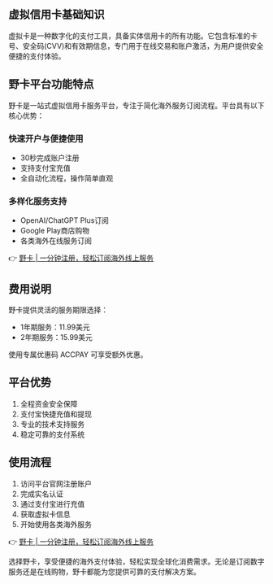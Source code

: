 ## 虚拟信用卡基础知识

虚拟卡是一种数字化的支付工具，具备实体信用卡的所有功能。它包含标准的卡号、安全码(CVV)和有效期信息，专门用于在线交易和账户激活，为用户提供安全便捷的支付体验。

## 野卡平台功能特点

野卡是一站式虚拟信用卡服务平台，专注于简化海外服务订阅流程。平台具有以下核心优势：

### 快速开户与便捷使用
- 30秒完成账户注册
- 支持支付宝充值
- 全自动化流程，操作简单直观

### 多样化服务支持
- OpenAI/ChatGPT Plus订阅
- Google Play商店购物
- 各类海外在线服务订阅

👉 [野卡 | 一分钟注册，轻松订阅海外线上服务](https://bit.ly/bewildcard)

## 费用说明

野卡提供灵活的服务期限选择：
- 1年期服务：11.99美元
- 2年期服务：15.99美元

使用专属优惠码 ACCPAY 可享受额外优惠。

## 平台优势

1. 全程资金安全保障
2. 支付宝快捷充值和提现
3. 专业的技术支持服务
4. 稳定可靠的支付系统

## 使用流程

1. 访问平台官网注册账户
2. 完成实名认证
3. 通过支付宝进行充值
4. 获取虚拟卡信息
5. 开始使用各类海外服务

👉 [野卡 | 一分钟注册，轻松订阅海外线上服务](https://bit.ly/bewildcard)

选择野卡，享受便捷的海外支付体验，轻松实现全球化消费需求。无论是订阅数字服务还是在线购物，野卡都能为您提供可靠的支付解决方案。